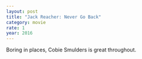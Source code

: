```yaml
---
layout: post
title: "Jack Reacher: Never Go Back"
category: movie
rate: 1
year: 2016
---
```


Boring in places, Cobie Smulders is great throughout.